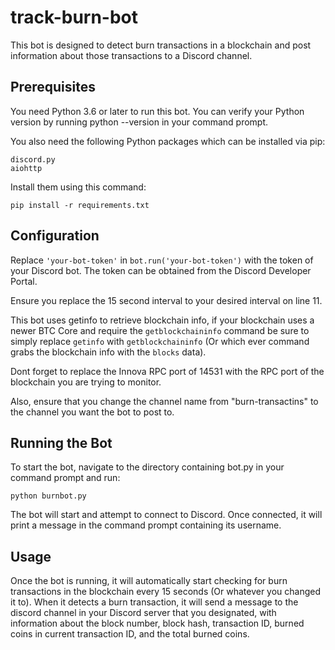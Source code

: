 # track-burn-bot

This bot is designed to detect burn transactions in a blockchain and post information about those transactions to a Discord channel.

## Prerequisites

You need Python 3.6 or later to run this bot. You can verify your Python version by running python --version in your command prompt.

You also need the following Python packages which can be installed via pip:

    discord.py
    aiohttp

Install them using this command:

```pip install -r requirements.txt```

## Configuration

Replace `'your-bot-token'` in `bot.run('your-bot-token')` with the token of your Discord bot. The token can be obtained from the Discord Developer Portal.

Ensure you replace the 15 second interval to your desired interval on line 11.

This bot uses getinfo to retrieve blockchain info, if your blockchain uses a newer BTC Core and require the `getblockchaininfo` command be sure to simply replace `getinfo` with `getblockchaininfo` (Or which ever command grabs the blockchain info with the `blocks` data).

Dont forget to replace the Innova RPC port of 14531 with the RPC port of the blockchain you are trying to monitor.

Also, ensure that you change the channel name from "burn-transactins" to the channel you want the bot to post to.

## Running the Bot

To start the bot, navigate to the directory containing bot.py in your command prompt and run:

```python burnbot.py```

The bot will start and attempt to connect to Discord. Once connected, it will print a message in the command prompt containing its username.

## Usage

Once the bot is running, it will automatically start checking for burn transactions in the blockchain every 15 seconds (Or whatever you changed it to). When it detects a burn transaction, it will send a message to the discord channel in your Discord server that you designated, with information about the block number, block hash, transaction ID, burned coins in current transaction ID, and the total burned coins.